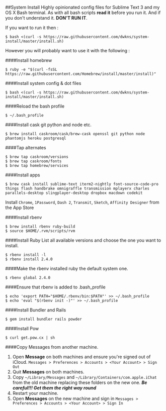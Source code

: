 ##System Install
Highly opinionated config files for Sublime Text 3 and my OS X Bash terminal.
As with all bash scripts **read it** before you run it. And if you don't understand it. **DON'T RUN IT**.

If you want to run it then :

    $ bash <(curl -s https://raw.githubusercontent.com/dwkns/system-install/master/install.sh)

However you will probably want to use it with the following :

####Install homebrew

    $ ruby -e "$(curl -fsSL https://raw.githubusercontent.com/Homebrew/install/master/install)"

####Install system config & dot files

    $ bash <(curl -s https://raw.githubusercontent.com/dwkns/system-install/master/install.sh)
 
####Reload the bash profile

    $ ~/.bash_profile 

####Install cask git python and node etc.

    $ brew install caskroom/cask/brew-cask openssl git python node phantomjs heroku postgresql 

####Tap alternates 
    
    $ brew tap caskroom/versions
    $ brew tap caskroom/fonts
    $ brew tap homebrew/services

####Install apps
    
````
$ brew cask install sublime-text iterm2-nightly font-source-code-pro things flash handbrake omnigraffle transmission mplayerx charles parallels-desktop slingplayer-desktop dropbox macdown codekit
````

Install `Chrome`, `1Password`, `Dash 2`, `Transmit`, `Sketch`, `Affinity Designer` from the App Store

####Install rbenv
    
    $ brew install rbenv ruby-build
    $ source $HOME/.rvm/scripts/rvm
    
    
####Install Ruby
List all available versions and choose the one you want to install.

    $ rbenv install -l
    $ rbenv install 2.4.0

####Make the rbenv installed ruby the default system one.

    $ rbenv global 2.4.0

####Ensure that rbenv is added to .bash_profile

    $ echo 'export PATH="$HOME/.rbenv/bin:$PATH"' >> ~/.bash_profile  
    $ echo 'eval "$(rbenv init -)"' >> ~/.bash_profile  

####Install Bundler and Rails
    
    $ gem install bundler rails powder

####Install Pow

    $ curl get.pow.cx | sh

####Copy Messages from another machine.

1. Open **Message** on both machines and ensure you're signed out of iCloud. `Messages > Preferences > Accounts > <Your Account> > Sign Out`
2. Quit **Messages** on both machines.
3. Copy `~/Library/Messages` and `~/Library/Containers/com.apple.iChat` from the old machine replacing these folders on the new one. ***Be careful!!! Get them the right way round***
4. Restart your machine.
5. Open **Messages** on the new machine and sign in `Messages > Preferences > Accounts > <Your Account> > Sign In`
